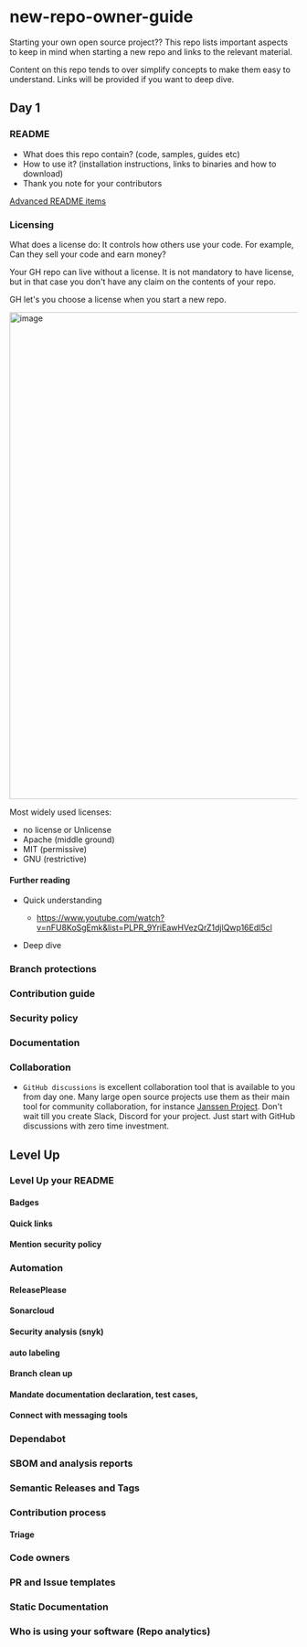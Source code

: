 # new-repo-owner-guide
Starting your own open source project?? This repo lists important aspects to keep in mind when starting a new repo and links to the relevant material.

Content on this repo tends to over simplify concepts to make them easy to understand. Links will be provided if you want to deep dive.

## Day 1

### README

- What does this repo contain? (code, samples, guides etc)
- How to use it? (installation instructions, links to binaries and how to download)
- Thank you note for your contributors

[Advanced README items]()

### Licensing

What does a license do: It controls how others use your code. For example, Can they sell your code and earn money? 

Your GH repo can live without a license. It is not mandatory to have license, but in that case you don't have any claim on the contents of your repo. 

GH let's you choose a license when you start a new repo. 

<img width="1040" height="852" alt="image" src="https://github.com/user-attachments/assets/1aba74ca-7abf-4bff-b684-d27b240693dd" />

Most widely used licenses:
- no license or Unlicense
- Apache (middle ground)
- MIT (permissive)
- GNU (restrictive)

#### Further reading

- Quick understanding
  - https://www.youtube.com/watch?v=nFU8KoSgEmk&list=PLPR_9YriEawHVezQrZ1djlQwp16EdI5cl

- Deep dive

### Branch protections

### Contribution guide

### Security policy

### Documentation

### Collaboration

- `GitHub discussions` is excellent collaboration tool that is available to you from day one. Many large open source projects use them as their main tool for community collaboration, for instance [Janssen Project](https://jans.io/discussions). Don't wait till you create Slack, Discord for your project. Just start with GitHub discussions with zero time investment. 

## Level Up

### Level Up your README 

#### Badges

#### Quick links

#### Mention security policy

### Automation

#### ReleasePlease

#### Sonarcloud

#### Security analysis (snyk)

#### auto labeling

#### Branch clean up

#### Mandate documentation declaration, test cases, 

#### Connect with messaging tools

### Dependabot

### SBOM and analysis reports

### Semantic Releases and Tags

### Contribution process

#### Triage

### Code owners

### PR and Issue templates

### Static Documentation 

### Who is using your software (Repo analytics)


